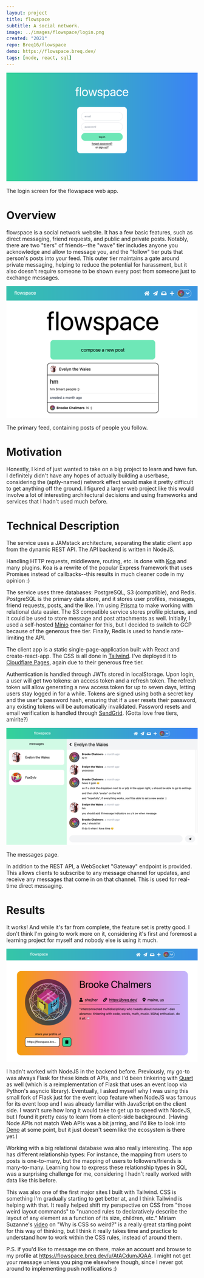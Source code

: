 ```yaml
---
layout: project
title: flowspace
subtitle: A social network.
image: ../images/flowspace/login.png
created: "2021"
repo: Breq16/flowspace
demo: https://flowspace.breq.dev/
tags: [node, react, sql]
---
```


![](../images/flowspace/login.png)

<Caption>
The login screen for the flowspace web app.
</Caption>

# Overview

flowspace is a social network website. It has a few basic features, such as direct messaging, friend requests, and public and private posts. Notably, there are two "tiers" of friends--the "wave" tier includes anyone you acknowledge and allow to message you, and the "follow" tier puts that person's posts into your feed. This outer tier maintains a gate around private messaging, helping to reduce the potential for harassment, but it also doesn't require someone to be shown every post from someone just to exchange messages.

![](../images/flowspace/feed.png)

<Caption>
The primary feed, containing posts of people you follow.
</Caption>

# Motivation

Honestly, I kind of just wanted to take on a big project to learn and have fun. I definitely didn't have any hopes of actually building a userbase, considering the (aptly-named) network effect would make it pretty difficult to get anything off the ground. I figured a larger web project like this would involve a lot of interesting architectural decisions and using frameworks and services that I hadn't used much before.

# Technical Description

The service uses a JAMstack architecture, separating the static client app from the dynamic REST API. The API backend is written in NodeJS.

Handling HTTP requests, middleware, routing, etc. is done with [Koa](https://koajs.com/) and many plugins. Koa is a rewrite of the popular Express framework that uses Promises instead of callbacks--this results in much cleaner code in my opinion :)

The service uses three databases: PostgreSQL, S3 (compatible), and Redis. PostgreSQL is the primary data store, and it stores user profiles, messages, friend requests, posts, and the like. I'm using [Prisma](https://www.prisma.io/) to make working with relational data easier. The S3 compatible service stores profile pictures, and it could be used to store message and post attachments as well. Initially, I used a self-hosted [Minio](https://min.io/) container for this, but I decided to switch to GCP because of the generous free tier. Finally, Redis is used to handle rate-limiting the API.

The client app is a static single-page-application built with React and create-react-app. The CSS is all done in [Tailwind](https://tailwindcss.com/). I've deployed it to [Cloudflare Pages](https://pages.cloudflare.com/), again due to their generous free tier.

Authentication is handled through JWTs stored in localStorage. Upon login, a user will get two tokens: an access token and a refresh token. The refresh token will allow generating a new access token for up to seven days, letting users stay logged in for a while. Tokens are signed using both a secret key and the user's password hash, ensuring that if a user resets their password, any existing tokens will be automatically invalidated. Password resets and email verification is handled through [SendGrid](https://sendgrid.com/). (Gotta love free tiers, amirite?)

![](../images/flowspace/messages.png)

<Caption>
The messages page.
</Caption>

In addition to the REST API, a WebSocket "Gateway" endpoint is provided. This allows clients to subscribe to any message channel for updates, and receive any messages that come in on that channel. This is used for real-time direct messaging.

# Results

It works! And while it's far from complete, the feature set is pretty good. I don't think I'm going to work more on it, considering it's first and foremost a learning project for myself and nobody else is using it much.

![](../images/flowspace/profile.png)

I hadn't worked with NodeJS in the backend before. Previously, my go-to was always Flask for these kinds of APIs, and I'd been tinkering with [Quart](https://pgjones.gitlab.io/quart/) as well (which is a reimplementation of Flask that uses an event loop via Python's asyncio library). Eventually, I asked myself why I was using this small fork of Flask just for the event loop feature when NodeJS was famous for its event loop and I was already familiar with JavaScript on the client side. I wasn't sure how long it would take to get up to speed with NodeJS, but I found it pretty easy to learn from a client-side background. (Having Node APIs not match Web APIs was a bit jarring, and I'd like to look into [Deno](https://deno.land/) at some point, but it just doesn't seem like the ecosystem is there yet.)

Working with a big relational database was also really interesting. The app has different relationship types: For instance, the mapping from users to posts is one-to-many, but the mapping of users to followers/friends is many-to-many. Learning how to express these relationship types in SQL was a surprising challenge for me, considering I hadn't really worked with data like this before.

This was also one of the first major sites I built with Tailwind. CSS is something I'm gradually starting to get better at, and I think Tailwind is helping with that. It really helped shift my perspective on CSS from "those weird layout commands" to "nuanced rules to declaratively describe the layout of any element as a function of its size, children, etc." Miriam Suzanne's [video](https://www.youtube.com/watch?v=aHUtMbJw8iA) on "Why is CSS so weird?" is a really great starting point for this way of thinking, but I think it really takes time and practice to understand how to work within the CSS rules, instead of around them.

P.S. if you'd like to message me on there, make an account and browse to my profile at <https://flowspace.breq.dev/u/AtACdumJQAA>. I might not get your message unless you ping me elsewhere though, since I never got around to implementing push notifications :)
